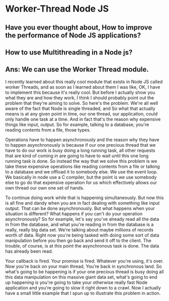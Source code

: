 # Worker-Thread Node JS
## Have you ever thought about, How to improve the performance of Node JS applications?
## How to use Multithreading in a Node js? 
## Ans: We can use the Worker Thread module.

I recently learned about this really cool module that exists in Node JS called worker Threads, and as soon as I learned about them I was like, OK, I have to implement  this because it's really cool. But before I actually show you what they are and how they work, I think I should probably point out the problem that they're aiming to solve. So here's the problem. We're all well aware of the fact that Node is single threaded, and So what that actually means is at any given point in time, our one thread, our application, could only handle one task at a time. And in fact that's the reason why expensive things like input, output. So for example, talking to a database, you're reading contents from a file, those types.

Operations have to happen asynchronously and the reason why they have to happen asynchronously is because if our one precious thread that we have to do our work is busy doing a long running task, all other requests that are kind of coming in are going to have to wait until this one long running task is done. So instead the way that we solve this problem is we take these expensive operations like reading contents from a file or talking to a database and we offload it to somebody else. We use the event loop. We basically in node use a C compiler, but the point is we use somebody else to go do that expensive operation for us which effectively allows our own thread our own one set of hands.

To continue doing work while that is happening simultaneously. But now this is all fine and dandy when you are in fact dealing with something like input output. That can be done asynchronously. But what happens when your situation is different? What happens if you can't do your operation asynchronously? So for example, let's say you've already read all the data in from the database, and what you're reading in from the database is a really, really big data set. We're talking about maybe millions of records worth of data. Right now you're being tasked with doing some sort of data manipulation before you then go back and send it off to the client. The trouble, of course, is at this point the asynchronous task is done. The data has already been read.

Your callback is fired. Your promise is fired. Whatever you're using, it's over. Now you're back on your main thread, You're back in synchronous land. So what's going to be happening is if your one precious thread is busy doing all this data manipulation on this massive giant data set, what's going to end up happening is you're going to take your otherwise really fast Node application and you're going to slow it right down to a crawl. Now I actually have a small little example that I spun up to illustrate this problem in action. 
